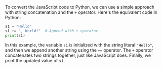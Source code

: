 To convert the JavaScript code to Python, we can use a simple approach with string concatenation and the `+` operator. Here's the equivalent code in Python:
```python
s1 = "Hello"
s1 += ", World!"  # Append with + operator
print(s1)
```
In this example, the variable `s1` is initialized with the string literal `"Hello"`, and then we append another string using the `+=` operator. The `+` operator concatenates two strings together, just like JavaScript does. Finally, we print the updated value of `s1`.
